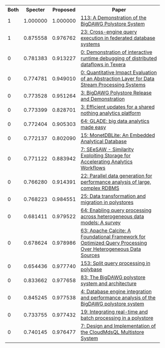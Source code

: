 <html><table><tr>
<th>Both</th>
<th>Specter</th>
<th>Proposed</th>
<th>Paper</th>
</tr>
<tr>
<td>1</td>
<td>1.000000</td>
<td>1.000000</td>
<td><a href="https://www.semanticscholar.org/paper/113dc728b2cc53b1ab3fc684213dbec31216cff4">113: A Demonstration of the BigDAWG Polystore System</a></td>
</tr>
<tr>
<td>1</td>
<td>0.875558</td>
<td>0.976762</td>
<td><a href="https://www.semanticscholar.org/paper/e9828ec6e63fcf578671b6c523c00787e8e57dd0">23: Cross-engine query execution in federated database systems</a></td>
</tr>
<tr>
<td>0</td>
<td>0.781383</td>
<td>0.913227</td>
<td><a href="https://www.semanticscholar.org/paper/3ee9495348cd3c45fefc9a0b614634e667834087">0: Demonstration of interactive runtime debugging of distributed dataflows in Texera</a></td>
</tr>
<tr>
<td>0</td>
<td>0.774781</td>
<td>0.949010</td>
<td><a href="https://www.semanticscholar.org/paper/722d16deba0bb17da6e63a4c05829aee1c7f65ee">0: Quantitative Impact Evaluation of an Abstraction Layer for Data Stream Processing Systems</a></td>
</tr>
<tr>
<td>0</td>
<td>0.773528</td>
<td>0.951264</td>
<td><a href="https://www.semanticscholar.org/paper/cab20ae17048106a84f14a6209f0286609cfa542">3: BigDAWG Polystore Release and Demonstration</a></td>
</tr>
<tr>
<td>0</td>
<td>0.773399</td>
<td>0.828701</td>
<td><a href="https://www.semanticscholar.org/paper/a5653254586fedede6ba5548664677728a40afda">3: Efficient updates for a shared nothing analytics platform</a></td>
</tr>
<tr>
<td>0</td>
<td>0.772404</td>
<td>0.905303</td>
<td><a href="https://www.semanticscholar.org/paper/06c28afd00805ff76f25e89ada90fe8ef66a3a45">64: GLADE: big data analytics made easy</a></td>
</tr>
<tr>
<td>0</td>
<td>0.772137</td>
<td>0.802090</td>
<td><a href="https://www.semanticscholar.org/paper/2bc1b5dfa2ae05c394d5f422b95cc033e25d9164">15: MonetDBLite: An Embedded Analytical Database</a></td>
</tr>
<tr>
<td>0</td>
<td>0.771122</td>
<td>0.883942</td>
<td><a href="https://www.semanticscholar.org/paper/0bd9f3dafa13aed3f30a505a0ee292bfd01c80dc">7: SEeSAW - Similarity Exploiting Storage for Accelerating Analytics Workflows</a></td>
</tr>
<tr>
<td>0</td>
<td>0.766280</td>
<td>0.914391</td>
<td><a href="https://www.semanticscholar.org/paper/45d545c3ce7836b7ec609f7f2668329bfa20db94">22: Parallel data generation for performance analysis of large, complex RDBMS</a></td>
</tr>
<tr>
<td>0</td>
<td>0.768223</td>
<td>0.984551</td>
<td><a href="https://www.semanticscholar.org/paper/758085f776e68c949aa210ebd89d287e37828d1d">25: Data transformation and migration in polystores</a></td>
</tr>
<tr>
<td>0</td>
<td>0.681411</td>
<td>0.979522</td>
<td><a href="https://www.semanticscholar.org/paper/14609528f7adb5a43bf75338308b823cc2a68335">64: Enabling query processing across heterogeneous data models: A survey</a></td>
</tr>
<tr>
<td>0</td>
<td>0.678624</td>
<td>0.978986</td>
<td><a href="https://www.semanticscholar.org/paper/12d168c4342506188c87e64850e1faa777c5febe">63: Apache Calcite: A Foundational Framework for Optimized Query Processing Over Heterogeneous Data Sources</a></td>
</tr>
<tr>
<td>0</td>
<td>0.654436</td>
<td>0.977740</td>
<td><a href="https://www.semanticscholar.org/paper/263fd63ca00eb89bf06a644e0c8f21ac9e632eb5">153: Split query processing in polybase</a></td>
</tr>
<tr>
<td>0</td>
<td>0.833662</td>
<td>0.977658</td>
<td><a href="https://www.semanticscholar.org/paper/e90610c4f2f7e537ae20edfd9a92e59de1cfbe4e">83: The BigDAWG polystore system and architecture</a></td>
</tr>
<tr>
<td>0</td>
<td>0.845245</td>
<td>0.977538</td>
<td><a href="https://www.semanticscholar.org/paper/3dc9698ae50a738068b1d57d37fbc34bae227282">4: Database engine integration and performance analysis of the BigDAWG polystore system</a></td>
</tr>
<tr>
<td>0</td>
<td>0.733755</td>
<td>0.977432</td>
<td><a href="https://www.semanticscholar.org/paper/0cc7cdf507b7a22e0455ecd9b09815dc1873453d">19: Integrating real-time and batch processing in a polystore</a></td>
</tr>
<tr>
<td>0</td>
<td>0.740145</td>
<td>0.976477</td>
<td><a href="https://www.semanticscholar.org/paper/569947e098f5acfb2a9981ec0ef2602c8a738b38">7: Design and Implementation of the CloudMdsQL Multistore System</a></td>
</tr>
</table></html>
